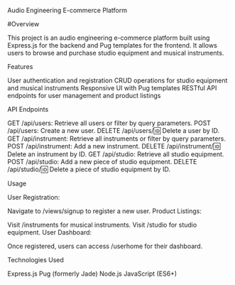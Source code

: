 Audio Engineering E-commerce Platform

#Overview

This project is an audio engineering e-commerce platform built using Express.js for the backend and Pug templates for the frontend. It allows users to browse and purchase studio equipment and musical instruments.

Features

User authentication and registration
CRUD operations for studio equipment and musical instruments
Responsive UI with Pug templates
RESTful API endpoints for user management and product listings


API Endpoints

GET /api/users: Retrieve all users or filter by query parameters.
POST /api/users: Create a new user.
DELETE /api/users/:id: Delete a user by ID.
GET /api/instrument: Retrieve all instruments or filter by query parameters.
POST /api/instrument: Add a new instrument.
DELETE /api/instrument/:id: Delete an instrument by ID.
GET /api/studio: Retrieve all studio equipment.
POST /api/studio: Add a new piece of studio equipment.
DELETE /api/studio/:id: Delete a piece of studio equipment by ID.


Usage

User Registration:

Navigate to /views/signup to register a new user.
Product Listings:

Visit /instruments for musical instruments.
Visit /studio for studio equipment.
User Dashboard:

Once registered, users can access /userhome for their dashboard.


Technologies Used

Express.js
Pug (formerly Jade)
Node.js
JavaScript (ES6+)

